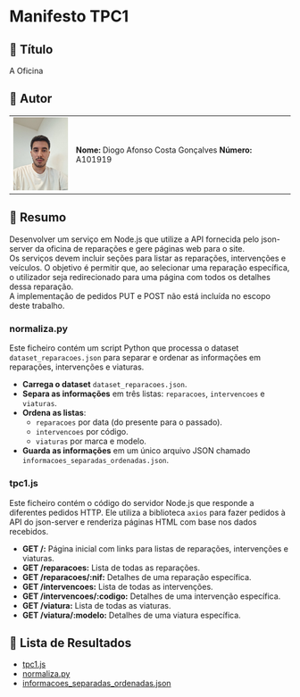 # Manifesto TPC1

## 📌 Título

A Oficina

## 👤 Autor

<table>
<tr>
    <td><img src="../diogo.jpg" width="100"></td>
    <td>
    <strong>Nome:</strong> Diogo Afonso Costa Gonçalves<pt>
    <strong>Número:</strong> A101919
    </td>
</tr>
</table>

## 📝 Resumo

Desenvolver um serviço em Node.js que utilize a API fornecida pelo json-server da oficina de reparações e gere páginas web para o site.  
Os serviços devem incluir seções para listar as reparações, intervenções e veículos. O objetivo é permitir que, ao selecionar uma reparação específica, o utilizador seja redirecionado para uma página com todos os detalhes dessa reparação.  
A implementação de pedidos PUT e POST não está incluída no escopo deste trabalho.

### normaliza.py

Este ficheiro contém um script Python que processa o dataset `dataset_reparacoes.json` para separar e ordenar as informações em reparações, intervenções e viaturas.

- **Carrega o dataset** `dataset_reparacoes.json`.
- **Separa as informações** em três listas: `reparacoes`, `intervencoes` e `viaturas`.
- **Ordena as listas**:
  - `reparacoes` por data (do presente para o passado).
  - `intervencoes` por código.
  - `viaturas` por marca e modelo.
- **Guarda as informações** em um único arquivo JSON chamado `informacoes_separadas_ordenadas.json`.

### tpc1.js

Este ficheiro contém o código do servidor Node.js que responde a diferentes pedidos HTTP. Ele utiliza a biblioteca `axios` para fazer pedidos à API do json-server e renderiza páginas HTML com base nos dados recebidos.

- **GET /:** Página inicial com links para listas de reparações, intervenções e viaturas.
- **GET /reparacoes:** Lista de todas as reparações.
- **GET /reparacoes/:nif:** Detalhes de uma reparação específica.
- **GET /intervencoes:** Lista de todas as intervenções.
- **GET /intervencoes/:codigo:** Detalhes de uma intervenção específica.
- **GET /viatura:** Lista de todas as viaturas.
- **GET /viatura/:modelo:** Detalhes de uma viatura específica.

## 📂 Lista de Resultados

- [tpc1.js](./tpc1.js)
- [normaliza.py](./normaliza.py)
- [informacoes_separadas_ordenadas.json](./informacoes_separadas_ordenadas.json)